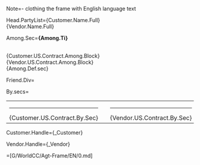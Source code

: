 Note=- clothing the frame with English language text

Head.PartyList={Customer.Name.Full}<br>{Vendor.Name.Full}

Among.Sec=<b>{Among.Ti}</b><br><br><ul type="none" style="padding-left: 0"><li>{Customer.US.Contract.Among.Block}<br></li><li>{Vendor.US.Contract.Among.Block}<br></li><li>{Among.Def.sec}</li></ul>

Friend.Div=</i>

By.secs=<table><tr><td valign="top" width="300px"><hr>{Customer.US.Contract.By.Sec}</td><td width="100px"></td><td valign="top" width="300px"><hr>{Vendor.US.Contract.By.Sec}</td></tr></table>

Customer.Handle={_Customer}

Vendor.Handle={_Vendor}

=[G/WorldCC/Agt-Frame/EN/0.md]
